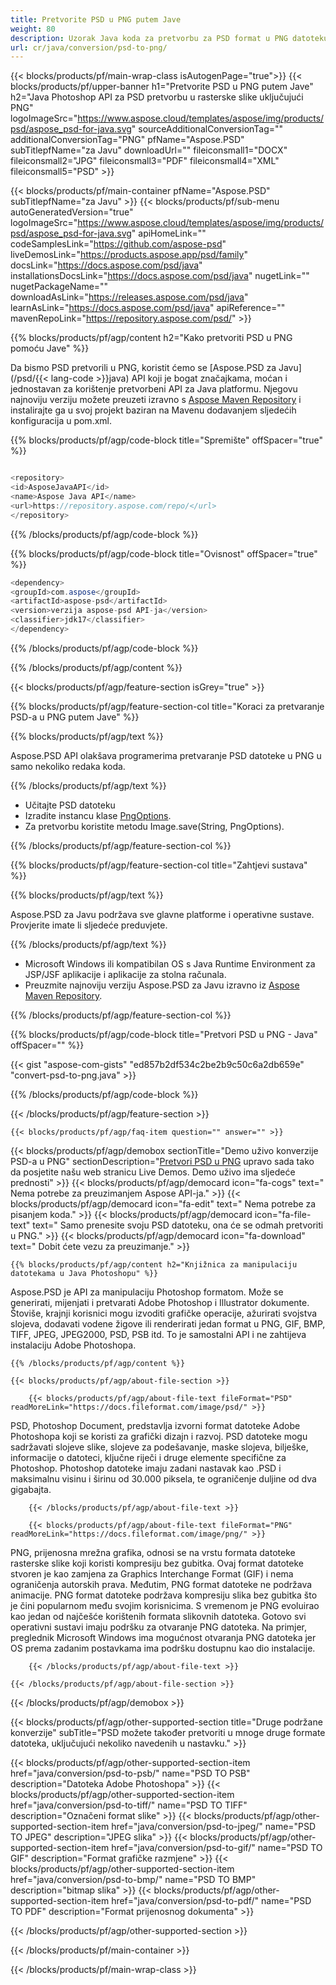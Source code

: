 ```yaml
---
title: Pretvorite PSD u PNG putem Jave
weight: 80
description: Uzorak Java koda za pretvorbu za PSD format u PNG datoteku. Upotrijebite ovaj primjer koda za pretvaranje PSD-a u PNG unutar bilo koje web- ili desktop aplikacije temeljene na Javi.
url: cr/java/conversion/psd-to-png/
---
```


{{< blocks/products/pf/main-wrap-class isAutogenPage="true">}}
{{< blocks/products/pf/upper-banner h1="Pretvorite PSD u PNG putem Jave" h2="Java Photoshop API za PSD pretvorbu u rasterske slike uključujući PNG" logoImageSrc="https://www.aspose.cloud/templates/aspose/img/products/psd/aspose_psd-for-java.svg" sourceAdditionalConversionTag="" additionalConversionTag="PNG" pfName="Aspose.PSD" subTitlepfName="za Javu" downloadUrl="" fileiconsmall1="DOCX" fileiconsmall2="JPG" fileiconsmall3="PDF" fileiconsmall4="XML" fileiconsmall5="PSD" >}}

{{< blocks/products/pf/main-container pfName="Aspose.PSD" subTitlepfName="za Javu" >}}
{{< blocks/products/pf/sub-menu autoGeneratedVersion="true" logoImageSrc="https://www.aspose.cloud/templates/aspose/img/products/psd/aspose_psd-for-java.svg" apiHomeLink="" codeSamplesLink="https://github.com/aspose-psd" liveDemosLink="https://products.aspose.app/psd/family" docsLink="https://docs.aspose.com/psd/java" installationsDocsLink="https://docs.aspose.com/psd/java" nugetLink="" nugetPackageName="" downloadAsLink="https://releases.aspose.com/psd/java" learnAsLink="https://docs.aspose.com/psd/java" apiReference="" mavenRepoLink="https://repository.aspose.com/psd/" >}}

{{% blocks/products/pf/agp/content h2="Kako pretvoriti PSD u PNG pomoću Jave" %}}

 Da bismo PSD pretvorili u PNG, koristit ćemo se
 [Aspose.PSD za Javu](/psd/{{< lang-code >}}java)
 API koji je bogat značajkama, moćan i jednostavan za korištenje pretvorbeni API za Java platformu. Njegovu najnoviju verziju možete preuzeti izravno s
 [Aspose Maven Repository](https://repository.aspose.com/psd/)
 i instalirajte ga u svoj projekt baziran na Mavenu dodavanjem sljedećih konfiguracija u pom.xml.

{{% blocks/products/pf/agp/code-block title="Spremište" offSpacer="true" %}}

```cs

<repository>
<id>AsposeJavaAPI</id>
<name>Aspose Java API</name>
<url>https://repository.aspose.com/repo/</url>
</repository>

```

{{% /blocks/products/pf/agp/code-block %}}

{{% blocks/products/pf/agp/code-block title="Ovisnost" offSpacer="true" %}}

```cs
<dependency>
<groupId>com.aspose</groupId>
<artifactId>aspose-psd</artifactId>
<version>verzija aspose-psd API-ja</version>
<classifier>jdk17</classifier>
</dependency>

```

{{% /blocks/products/pf/agp/code-block %}}

{{% /blocks/products/pf/agp/content %}}

{{< blocks/products/pf/agp/feature-section isGrey="true" >}}

{{% blocks/products/pf/agp/feature-section-col title="Koraci za pretvaranje PSD-a u PNG putem Jave" %}}

{{% blocks/products/pf/agp/text %}}

 Aspose.PSD API olakšava programerima pretvaranje PSD datoteke u PNG u samo nekoliko redaka koda.

{{% /blocks/products/pf/agp/text %}}

- Učitajte PSD datoteku
- Izradite instancu klase [PngOptions](https://apireference.aspose.com/psd/java/com.aspose.psd.imageoptions/PngOptions).
- Za pretvorbu koristite metodu Image.save(String, PngOptions).

{{% /blocks/products/pf/agp/feature-section-col %}}

{{% blocks/products/pf/agp/feature-section-col title="Zahtjevi sustava" %}}

{{% blocks/products/pf/agp/text %}}

 Aspose.PSD za Javu podržava sve glavne platforme i operativne sustave. Provjerite imate li sljedeće preduvjete.

{{% /blocks/products/pf/agp/text %}}

- Microsoft Windows ili kompatibilan OS s Java Runtime Environment za JSP/JSF aplikacije i aplikacije za stolna računala.
- Preuzmite najnoviju verziju Aspose.PSD za Javu izravno iz
 [Aspose Maven Repository](https://repository.aspose.com/psd/).

{{% /blocks/products/pf/agp/feature-section-col %}}

{{% blocks/products/pf/agp/code-block title="Pretvori PSD u PNG - Java" offSpacer="" %}}

{{< gist "aspose-com-gists" "ed857b2df534c2be2b9c50c6a2db659e" "convert-psd-to-png.java" >}}

{{% /blocks/products/pf/agp/code-block %}}

{{< /blocks/products/pf/agp/feature-section >}}

    {{< blocks/products/pf/agp/faq-item question="" answer="" >}}
 

<!-- aboutfile Starts -->

{{< blocks/products/pf/agp/demobox sectionTitle="Demo uživo konverzije PSD-a u PNG" sectionDescription="[Pretvori PSD u PNG](https://products.aspose.app/psd/conversion/psd-to-png) upravo sada tako da posjetite našu web stranicu Live Demos. Demo uživo ima sljedeće prednosti" >}}
        {{< blocks/products/pf/agp/democard icon="fa-cogs" text=" Nema potrebe za preuzimanjem Aspose API-ja." >}}
        {{< blocks/products/pf/agp/democard icon="fa-edit" text=" Nema potrebe za pisanjem koda." >}}
        {{< blocks/products/pf/agp/democard icon="fa-file-text" text=" Samo prenesite svoju PSD datoteku, ona će se odmah pretvoriti u PNG." >}}
        {{< blocks/products/pf/agp/democard icon="fa-download" text=" Dobit ćete vezu za preuzimanje." >}}

    {{% blocks/products/pf/agp/content h2="Knjižnica za manipulaciju datotekama u Java Photoshopu" %}}

 Aspose.PSD je API za manipulaciju Photoshop formatom. Može se generirati, mijenjati i pretvarati Adobe Photoshop i Illustrator dokumente. Štoviše, krajnji korisnici mogu izvoditi grafičke operacije, ažurirati svojstva slojeva, dodavati vodene žigove ili renderirati jedan format u PNG, GIF, BMP, TIFF, JPEG, JPEG2000, PSD, PSB itd. To je samostalni API i ne zahtijeva instalaciju Adobe Photoshopa.



    {{% /blocks/products/pf/agp/content %}}

    {{< blocks/products/pf/agp/about-file-section >}}

        {{< blocks/products/pf/agp/about-file-text fileFormat="PSD" readMoreLink="https://docs.fileformat.com/image/psd/" >}}

PSD, Photoshop Document, predstavlja izvorni format datoteke Adobe Photoshopa koji se koristi za grafički dizajn i razvoj. PSD datoteke mogu sadržavati slojeve slike, slojeve za podešavanje, maske slojeva, bilješke, informacije o datoteci, ključne riječi i druge elemente specifične za Photoshop. Photoshop datoteke imaju zadani nastavak kao .PSD i maksimalnu visinu i širinu od 30.000 piksela, te ograničenje duljine od dva gigabajta.


        {{< /blocks/products/pf/agp/about-file-text >}}

        {{< blocks/products/pf/agp/about-file-text fileFormat="PNG" readMoreLink="https://docs.fileformat.com/image/png/" >}}

PNG, prijenosna mrežna grafika, odnosi se na vrstu formata datoteke rasterske slike koji koristi kompresiju bez gubitka. Ovaj format datoteke stvoren je kao zamjena za Graphics Interchange Format (GIF) i nema ograničenja autorskih prava. Međutim, PNG format datoteke ne podržava animacije. PNG format datoteke podržava kompresiju slika bez gubitka što je čini popularnom među svojim korisnicima. S vremenom je PNG evoluirao kao jedan od najčešće korištenih formata slikovnih datoteka. Gotovo svi operativni sustavi imaju podršku za otvaranje PNG datoteka. Na primjer, preglednik Microsoft Windows ima mogućnost otvaranja PNG datoteka jer OS prema zadanim postavkama ima podršku dostupnu kao dio instalacije.


        {{< /blocks/products/pf/agp/about-file-text >}}

    {{< /blocks/products/pf/agp/about-file-section >}}

{{< /blocks/products/pf/agp/demobox >}}

<!-- aboutfile Ends -->

{{< blocks/products/pf/agp/other-supported-section title="Druge podržane konverzije" subTitle="PSD možete također pretvoriti u mnoge druge formate datoteka, uključujući nekoliko navedenih u nastavku." >}}

{{< blocks/products/pf/agp/other-supported-section-item href="java/conversion/psd-to-psb/" name="PSD TO PSB" description="Datoteka Adobe Photoshopa" >}}
{{< blocks/products/pf/agp/other-supported-section-item href="java/conversion/psd-to-tiff/" name="PSD TO TIFF" description="Označeni format slike" >}}
{{< blocks/products/pf/agp/other-supported-section-item href="java/conversion/psd-to-jpeg/" name="PSD TO JPEG" description="JPEG slika" >}}
{{< blocks/products/pf/agp/other-supported-section-item href="java/conversion/psd-to-gif/" name="PSD TO GIF" description="Format grafičke razmjene" >}}
{{< blocks/products/pf/agp/other-supported-section-item href="java/conversion/psd-to-bmp/" name="PSD TO BMP" description="bitmap slika" >}}
{{< blocks/products/pf/agp/other-supported-section-item href="java/conversion/psd-to-pdf/" name="PSD TO PDF" description="Format prijenosnog dokumenta" >}}

{{< /blocks/products/pf/agp/other-supported-section >}}

{{< /blocks/products/pf/main-container >}}
    
{{< /blocks/products/pf/main-wrap-class >}}
